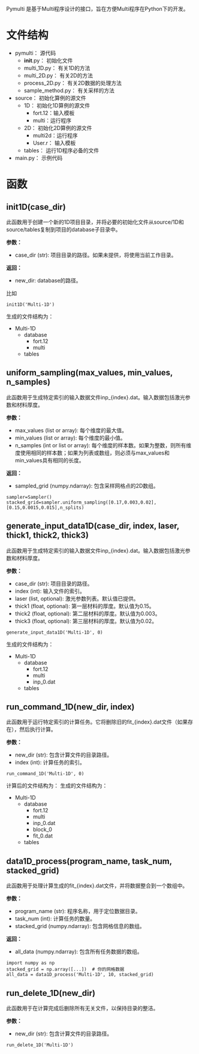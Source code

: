 Pymulti 是基于Multi程序设计的接口，旨在方便Multi程序在Python下的开发。

# 文件结构
- pymulti： 源代码
  - __init__.py： 初始化文件
  - multi_1D.py： 有关1D的方法
  - multi_2D.py： 有关2D的方法
  - process_2D.py： 有关2D数据的处理方法
  - sample_method.py： 有关采样的方法
- source： 初始化算例的源文件
  - 1D： 初始化1D算例的源文件
    - fort.12：输入模板
    - multi：运行程序
  - 2D： 初始化2D算例的源文件
    - multi2d：运行程序
    - User.r： 输入模板
  - tables： 运行1D程序必备的文件
- main.py： 示例代码

# 函数

## init1D(case_dir)
此函数用于创建一个新的1D项目目录，并将必要的初始化文件从source/1D和source/tables复制到项目的database子目录中。

**参数：**

- case_dir (str): 项目目录的路径。如果未提供，将使用当前工作目录。

**返回：**

- new_dir: database的路径。

比如
```
init1D('Multi-1D')
```
生成的文件结构为：
- Multi-1D
  - database 
    - fort.12
    - multi
  - tables

## uniform_sampling(max_values, min_values, n_samples)
此函数用于生成特定索引的输入数据文件inp_{index}.dat。输入数据包括激光参数和材料厚度。

**参数：**

- max_values (list or array): 每个维度的最大值。
- min_values (list or array): 每个维度的最小值。
- n_samples (int or list or array): 每个维度的样本数。如果为整数，则所有维度使用相同的样本数；如果为列表或数组，则必须与max_values和min_values具有相同的长度。

**返回：**
- sampled_grid (numpy.ndarray): 包含采样网格点的2D数组。

```
sampler=Sampler()
stacked_grid=sampler.uniform_sampling([0.17,0.003,0.02],[0.15,0.0015,0.015],n_splits)
```
## generate_input_data1D(case_dir, index, laser, thick1, thick2, thick3)
此函数用于生成特定索引的输入数据文件inp_{index}.dat。输入数据包括激光参数和材料厚度。

**参数：**

- case_dir (str): 项目目录的路径。
- index (int): 输入文件的索引。
- laser (list, optional): 激光参数列表。默认值已提供。
- thick1 (float, optional): 第一层材料的厚度。默认值为0.15。
- thick2 (float, optional): 第二层材料的厚度。默认值为0.003。
- thick3 (float, optional): 第三层材料的厚度。默认值为0.02。

```
generate_input_data1D('Multi-1D', 0)
```
生成的文件结构为：
- Multi-1D
  - database 
    - fort.12
    - multi
    - inp_0.dat
  - tables
## run_command_1D(new_dir, index)
此函数用于运行特定索引的计算任务。它将删除旧的fit_{index}.dat文件（如果存在），然后执行计算。

**参数：**

- new_dir (str): 包含计算文件的目录路径。
- index (int): 计算任务的索引。


```
run_command_1D('Multi-1D', 0)
```
计算后的文件结构为：
生成的文件结构为：
- Multi-1D
  - database 
    - fort.12
    - multi
    - inp_0.dat
    - block_0
    - fit_0.dat
  - tables
## data1D_process(program_name, task_num, stacked_grid)
此函数用于处理计算生成的fit_{index}.dat文件，并将数据整合到一个数组中。

**参数：**

- program_name (str): 程序名称，用于定位数据目录。
- task_num (int): 计算任务的数量。
- stacked_grid (numpy.ndarray): 包含网格信息的数组。

**返回：**

- all_data (numpy.ndarray): 包含所有任务数据的数组。

```
import numpy as np
stacked_grid = np.array([...])  # 你的网格数据
all_data = data1D_process('Multi-1D', 10, stacked_grid)
```

## run_delete_1D(new_dir)
此函数用于在计算完成后删除所有无关文件，以保持目录的整洁。

**参数：**

- new_dir (str): 包含计算文件的目录路径。
```
run_delete_1D('Multi-1D')
```
